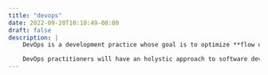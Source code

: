 ```yaml
---
title: "devops"
date: 2022-09-20T10:10:49-08:00
draft: false
description: |
    DevOps is a development practice whose goal is to optimize **flow of work** from conception to **delivery**. The value of delivery lays in creating value for users, not in delivery by itself.

    DevOps practitioners will have an holystic approach to software development and software architecture, understanding that no piece can exists in isolation and the entire system contributes in providing value to the user.
---
```

